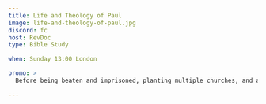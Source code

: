 ```yaml
---
title: Life and Theology of Paul
image: life-and-theology-of-paul.jpg
discord: fc
host: RevDoc
type: Bible Study

when: Sunday 13:00 London

promo: >
  Before being beaten and imprisoned, planting multiple churches, and authoring much of the New Testament, Paul had no equal as a Pharisee in his dedication to the law and his persecution of the early church-but God called Paul to be an Apostle. This twelve-part series he identifies key moments in Paul's life and considers the essence of Paul's God-centered theology

---
```

